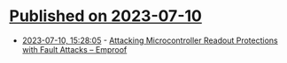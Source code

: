 # [Published on 2023-07-10](index.md)

* [2023-07-10, 15:28:05](https://lobste.rs/s/swyfel/attacking_microcontroller_readout) - [Attacking Microcontroller Readout Protections with Fault Attacks – Emproof](https://www.emproof.com/attacking-microcontroller-readout-protections-with-fault-attacks/)
